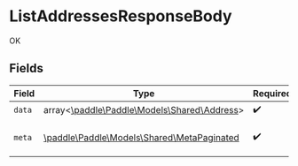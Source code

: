 # ListAddressesResponseBody

OK


## Fields

| Field                                                                              | Type                                                                               | Required                                                                           | Description                                                                        |
| ---------------------------------------------------------------------------------- | ---------------------------------------------------------------------------------- | ---------------------------------------------------------------------------------- | ---------------------------------------------------------------------------------- |
| `data`                                                                             | array<[\paddle\Paddle\Models\Shared\Address](../../models/shared/Address.md)>      | :heavy_check_mark:                                                                 | N/A                                                                                |
| `meta`                                                                             | [\paddle\Paddle\Models\Shared\MetaPaginated](../../models/shared/MetaPaginated.md) | :heavy_check_mark:                                                                 | Information about this response.                                                   |